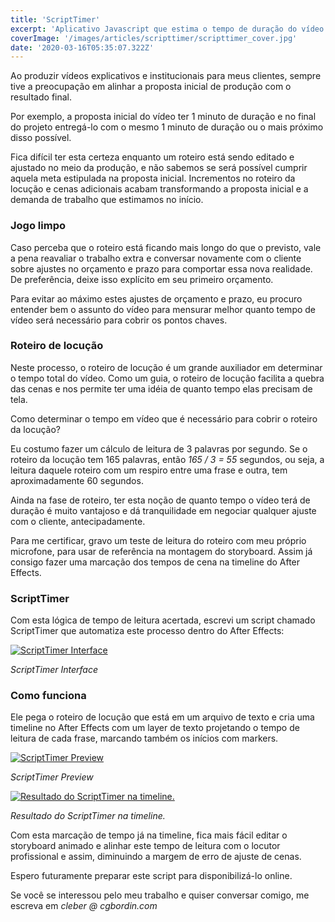 ```yaml
---
title: 'ScriptTimer'
excerpt: 'Aplicativo Javascript que estima o tempo de duração do vídeo com apenas o roteiro.'
coverImage: '/images/articles/scripttimer/scripttimer_cover.jpg'
date: '2020-03-16T05:35:07.322Z'
---
```


Ao produzir vídeos explicativos e institucionais para meus clientes, sempre tive a preocupação em alinhar a proposta inicial de produção com o resultado final.

Por exemplo, a proposta inicial do vídeo ter 1 minuto de duração e no final do projeto entregá-lo com o mesmo 1 minuto de duração ou o mais próximo disso possível.

Fica difícil ter esta certeza enquanto um roteiro está sendo editado e ajustado no meio da produção, e não sabemos se será possível cumprir aquela meta estipulada na proposta inicial. Incrementos no roteiro da locução e cenas adicionais acabam transformando a proposta inicial e a demanda de trabalho que estimamos no início.

### Jogo limpo

Caso perceba que o roteiro está ficando mais longo do que o previsto, vale a pena reavaliar o trabalho extra e conversar novamente com o cliente sobre ajustes no orçamento e prazo para comportar essa nova realidade. De preferência, deixe isso explícito em seu primeiro orçamento.

Para evitar ao máximo estes ajustes de orçamento e prazo, eu procuro entender bem o assunto do vídeo para mensurar melhor quanto tempo de vídeo será necessário para cobrir os pontos chaves.
 
### Roteiro de locução

Neste processo, o roteiro de locução é um grande auxiliador em determinar o tempo total do vídeo. Como um guia, o roteiro de locução facilita a quebra das cenas e nos permite ter uma idéia de quanto tempo elas precisam de tela.

Como determinar o tempo em vídeo que é necessário para cobrir o roteiro da locução?

Eu costumo fazer um cálculo de leitura de 3 palavras por segundo. Se o roteiro da locução tem 165 palavras, então <em>165 / 3 = 55</em> segundos, ou seja, a leitura daquele roteiro com um respiro entre uma frase e outra, tem aproximadamente 60 segundos.

Ainda na fase de roteiro, ter esta noção de quanto tempo o vídeo terá de duração é muito vantajoso e dá tranquilidade em negociar qualquer ajuste com o cliente, antecipadamente.

Para me certificar, gravo um teste de leitura do roteiro com meu próprio microfone, para usar de referência na montagem do storyboard. Assim já consigo fazer uma marcação dos tempos de cena na timeline do After Effects.

### ScriptTimer

Com esta lógica de tempo de leitura acertada, escrevi um script chamado ScriptTimer que automatiza este processo dentro do After Effects:

<a href="https://www.cgbordin.com/images/articles/scripttimer/scripttimer_interface.png#width_auto" target="_blank">
<img src="/images/articles/scripttimer/scripttimer_interface.png#width_auto" alt="ScriptTimer Interface" />
</a>

*ScriptTimer Interface*

### Como funciona

Ele pega o roteiro de locução que está em um arquivo de texto e cria uma timeline no After Effects com um layer de texto projetando o tempo de leitura de cada frase, marcando também os inícios com markers.

<a href="https://www.cgbordin.com/images/articles/scripttimer/scripttimer_preview.png#width_100%" target="_blank">
<img src="/images/articles/scripttimer/scripttimer_preview.png#width_100%" alt="ScriptTimer Preview" />
</a>

*ScriptTimer Preview*

<a href="https://www.cgbordin.com/images/articles/scripttimer/scripttimer_timeline.png#width_100%" target="_blank">
<img src="/images/articles/scripttimer/scripttimer_timeline.png#width_100%" alt="Resultado do ScriptTimer na timeline." />
</a>

*Resultado do ScriptTimer na timeline.*

Com esta marcação de tempo já na timeline, fica mais fácil editar o storyboard animado e alinhar este tempo de leitura com o locutor profissional e assim, diminuindo a margem de erro de ajuste de cenas.

Espero futuramente preparar este script para disponibilizá-lo online.

Se você se interessou pelo meu trabalho e quiser conversar comigo, me escreva em *cleber @ cgbordin.com*
